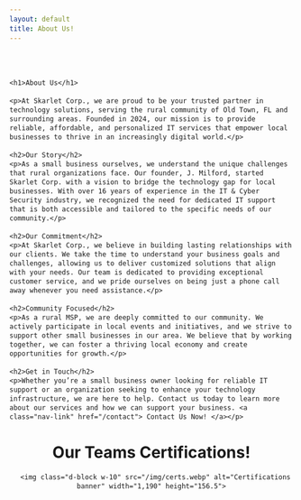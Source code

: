 ```yaml
---
layout: default
title: About Us!
---
```

<meta name="description" content="Learn more about Skarlet Corp. Managed IT and Cyber Security Services in Dixie County Florida">

<center>
<br><br>
  <div class="container" style="text-align: left;">
    
    <h1>About Us</h1>

    <p>At Skarlet Corp., we are proud to be your trusted partner in technology solutions, serving the rural community of Old Town, FL and surrounding areas. Founded in 2024, our mission is to provide reliable, affordable, and personalized IT services that empower local businesses to thrive in an increasingly digital world.</p>

    <h2>Our Story</h2>
    <p>As a small business ourselves, we understand the unique challenges that rural organizations face. Our founder, J. Milford, started Skarlet Corp. with a vision to bridge the technology gap for local businesses. With over 16 years of experience in the IT & Cyber Security industry, we recognized the need for dedicated IT support that is both accessible and tailored to the specific needs of our community.</p>

    <h2>Our Commitment</h2>
    <p>At Skarlet Corp., we believe in building lasting relationships with our clients. We take the time to understand your business goals and challenges, allowing us to deliver customized solutions that align with your needs. Our team is dedicated to providing exceptional customer service, and we pride ourselves on being just a phone call away whenever you need assistance.</p>

    <h2>Community Focused</h2>
    <p>As a rural MSP, we are deeply committed to our community. We actively participate in local events and initiatives, and we strive to support other small businesses in our area. We believe that by working together, we can foster a thriving local economy and create opportunities for growth.</p>

    <h2>Get in Touch</h2>
    <p>Whether you’re a small business owner looking for reliable IT support or an organization seeking to enhance your technology infrastructure, we are here to help. Contact us today to learn more about our services and how we can support your business. <a class="nav-link" href="/contact"> Contact Us Now! </a></p>
  </div>
  <h1>Our Teams Certifications!</h1>
 
      <img class="d-block w-10" src="/img/certs.webp" alt="Certifications banner" width="1,190" height="156.5">
 
</center>
<br><br>
